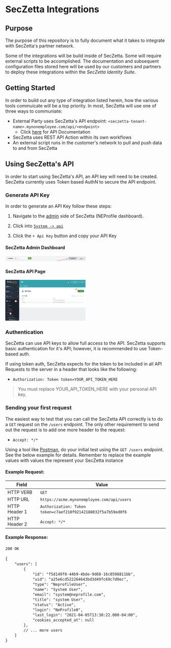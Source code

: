 # SecZetta Integrations 

## Purpose

The purpose of this repository is to fully document what it takes to integrate with SecZetta's partner network.

Some of the integrations will be build inside of SecZetta. Some will require external scripts to be accomplished. The documentation and subsequent configuration files stored here will be used by our customers and partners to deploy these integrations within the *SecZetta Identity Suite*. 

## Getting Started

In order to build out any type of integration listed herein, how the various tools commuicate will be a top priority. In most, SecZetta will use one of three ways to communiate:

* External Party uses SecZetta's API endpoint: `<seczetta-tenant-name>.mynonemployee.com/api/<endpoint>`
  * Click [here](https://seczetta.nonemployee.com/api/v1) for API Documentation
* SecZetta uses REST API Action within its own workflows
* An external script runs in the customer's network to pull and push data to and from SecZetta

## Using SecZetta's API

In order to start using SecZetta's API, an API key will need to be created. SecZetta currently uses Token based AuthN to secure the API endpoint.

### Generate API Key

In order to generate an API Key follow these steps: 

1. Navigate to the [admin](#seczetta-admin-dashboard) side of SecZetta (NEProfile dashboard). 

2. Click into [`System -> api`](#seczetta-api-page)

3. Click the `+ Api Key` button and copy your API Key

#### SecZetta Admin Dashboard

<img src="https://raw.githubusercontent.com/SecZetta/integrations/main/bitsight/img/seczetta-dashboard-admin-button.png" width="50%"/>

#### SecZetta API Page

<img src="https://raw.githubusercontent.com/SecZetta/integrations/main/bitsight/img/seczetta-api-keys.png" width="50%"/>

### Authentication

SecZetta can use API keys to allow full access to the API. SecZetta supports basic authentication for it's API; however, it is recommended to use Token-based auth.

If using token auth, SecZetta expects for the token to be included in all API Requests to the server in a header that looks like the following:

* `Authorization: Token token=YOUR_API_TOKEN_HERE`

> You must replace YOUR_API_TOKEN_HERE with your personal API key.

### Sending your first request

The easiest way to test that you can call the SecZetta API correctly is to do a `GET` request on the `/users` endpoint. The only other requirement to send out the request is to add one more header to the request:

* `Accept: */*`

Using a tool like [Postman](getpostman.com), do your initial test using the `GET /users` endpoint. See the below example for details. Remember to replace the example values with values the represent your SecZetta instance

#### Example Request:

Field         | Value
--------------|-
HTTP VERB     | `GET`
HTTP URL      | `https://acme.mynonemployee.com/api/users`
HTTP Header 1 | `Authorization: Token token=c7aef210f92142188032f5a7b59ed0f6`
HTTP Header 2 | `Accept: */*`

#### Example Response:

```jsonc
200 OK

{
    "users": [
        {
            "id": "f5d149f0-44b9-4bde-9d68-16c0598811bb",
            "uid": "a25e6cd522264643bd3d49fc69c7d0ec",
            "type": "NeprofileUser",
            "name": "System User",
            "email": "system@neprofile.com",
            "title": "system User",
            "status": "Active",
            "login": "NeProfile0",
            "last_login": "2021-04-05T13:30:22.000-04:00",
            "cookies_accepted_at": null
        },
        // ... more users
    ]
}
```